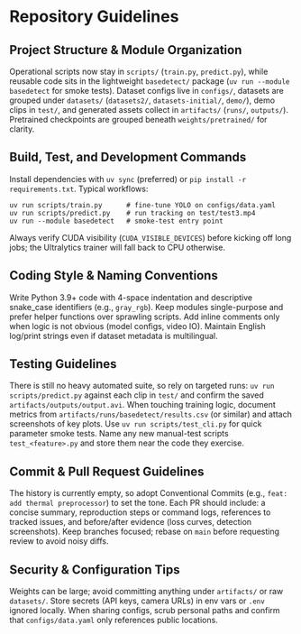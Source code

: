 # Repository Guidelines

## Project Structure & Module Organization
Operational scripts now stay in `scripts/` (`train.py`, `predict.py`), while reusable code sits in the lightweight `basedetect/` package (`uv run --module basedetect` for smoke tests). Dataset configs live in `configs/`, datasets are grouped under `datasets/` (`datasets2/`, `datasets-initial/`, `demo/`), demo clips in `test/`, and generated assets collect in `artifacts/` (`runs/`, `outputs/`). Pretrained checkpoints are grouped beneath `weights/pretrained/` for clarity.

## Build, Test, and Development Commands
Install dependencies with `uv sync` (preferred) or `pip install -r requirements.txt`. Typical workflows:
```
uv run scripts/train.py      # fine-tune YOLO on configs/data.yaml
uv run scripts/predict.py    # run tracking on test/test3.mp4
uv run --module basedetect   # smoke-test entry point
```
Always verify CUDA visibility (`CUDA_VISIBLE_DEVICES`) before kicking off long jobs; the Ultralytics trainer will fall back to CPU otherwise.

## Coding Style & Naming Conventions
Write Python 3.9+ code with 4-space indentation and descriptive snake_case identifiers (e.g., `gray_rgb`). Keep modules single-purpose and prefer helper functions over sprawling scripts. Add inline comments only when logic is not obvious (model configs, video IO). Maintain English log/print strings even if dataset metadata is multilingual.

## Testing Guidelines
There is still no heavy automated suite, so rely on targeted runs: `uv run scripts/predict.py` against each clip in `test/` and confirm the saved `artifacts/outputs/output.avi`. When touching training logic, document metrics from `artifacts/runs/basedetect/results.csv` (or similar) and attach screenshots of key plots. Use `uv run scripts/test_cli.py` for quick parameter smoke tests. Name any new manual-test scripts `test_<feature>.py` and store them near the code they exercise.

## Commit & Pull Request Guidelines
The history is currently empty, so adopt Conventional Commits (e.g., `feat: add thermal preprocessor`) to set the tone. Each PR should include: a concise summary, reproduction steps or command logs, references to tracked issues, and before/after evidence (loss curves, detection screenshots). Keep branches focused; rebase on `main` before requesting review to avoid noisy diffs.

## Security & Configuration Tips
Weights can be large; avoid committing anything under `artifacts/` or raw `datasets/`. Store secrets (API keys, camera URLs) in env vars or `.env` ignored locally. When sharing configs, scrub personal paths and confirm that `configs/data.yaml` only references public locations.
